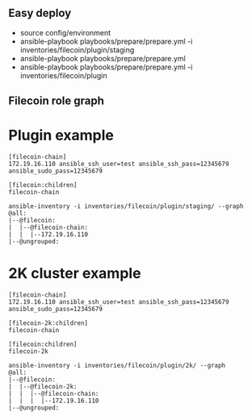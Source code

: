## Easy deploy ##

* source config/environment
* ansible-playbook playbooks/prepare/prepare.yml -i inventories/filecoin/plugin/staging
* ansible-playbook playbooks/prepare/prepare.yml
* ansible-playbook playbooks/prepare/prepare.yml -i inventories/filecoin/plugin

## Filecoin role graph

# Plugin example

```
[filecoin-chain]
172.19.16.110 ansible_ssh_user=test ansible_ssh_pass=12345679 ansible_sudo_pass=12345679

[filecoin:children]
filecoin-chain
```

```
ansible-inventory -i inventories/filecoin/plugin/staging/ --graph
@all:
|--@filecoin:
|  |--@filecoin-chain:
|  |  |--172.19.16.110
|--@ungrouped:
```

# 2K cluster example

```
[filecoin-chain]
172.19.16.110 ansible_ssh_user=test ansible_ssh_pass=12345679 ansible_sudo_pass=12345679

[filecoin-2k:children]
filecoin-chain

[filecoin:children]
filecoin-2k
```

```
ansible-inventory -i inventories/filecoin/plugin/2k/ --graph
@all:
|--@filecoin:
|  |--@filecoin-2k:
|  |  |--@filecoin-chain:
|  |  |  |--172.19.16.110
|--@ungrouped:
```
